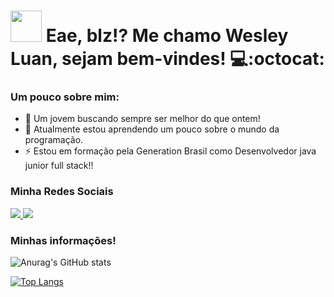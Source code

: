 # <img src="https://github.com/TheDudeThatCode/TheDudeThatCode/blob/master/Assets/" width="50px"> Eae, blz!? Me chamo Wesley Luan, sejam bem-vindes! 💻:octocat:

### Um pouco sobre mim:

- 🔭 Um jovem buscando sempre ser melhor do que ontem!
- 🌱 Atualmente estou aprendendo um pouco sobre o mundo da programação.
- ⚡ Estou em formação pela Generation Brasil como Desenvolvedor java junior full stack!!

### Minha Redes Sociais
<a href="https://www.instagram.com/wluan_sena" alt="Instagram" target="blank">
  <img src="https://img.shields.io/badge/-Instagram-DF0174?style=for-the-badge&labelColor=DF0174&logo=instagram&logoColor=white&link=https://www.instagram.com/wluan_sena">
</a>

<a href="https://www.linkedin.com/in/wesley-luan-581318203/" alt= "LinkedIN" target= "_blank">
 <img src="https://img.shields.io/badge/-LinkedIn-0077B5?style=for-the-badge&logo=linkedin&logoColor=white&link=https://www.linkedin.com/in/wesley-luan-581318203/">
</a>

### Minhas informações!

![Anurag's GitHub stats](https://github-readme-stats.vercel.app/api?username=LUANwesDEV&theme=algolia&show_icons=true)

[![Top Langs](https://github-readme-stats.vercel.app/api/top-langs/?username=LUANwesDEV&theme=algolia&layout=compact)](https://github.com/anuraghazra/github-readme-stats)


<!--
**LUANwesDEV/LUANwesDEV** is a ✨ _special_ ✨ repository because its `README.md` (this file) appears on your GitHub profile.

Here are some ideas to get you started:

- 🔭 I’m currently working on ...
- 🌱 I’m currently learning ...
- 👯 I’m looking to collaborate on ...
- 🤔 I’m looking for help with ...
- 💬 Ask me about ...
- 📫 How to reach me: ...
- 😄 Pronouns: ...
- ⚡ Fun fact: ...
-->

